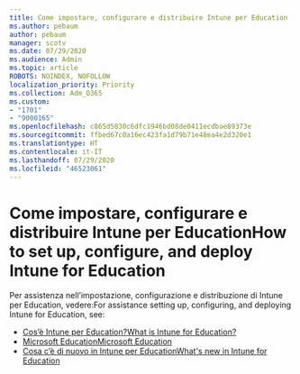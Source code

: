 ```yaml
---
title: Come impostare, configurare e distribuire Intune per Education
ms.author: pebaum
author: pebaum
manager: scotv
ms.date: 07/29/2020
ms.audience: Admin
ms.topic: article
ROBOTS: NOINDEX, NOFOLLOW
localization_priority: Priority
ms.collection: Adm_O365
ms.custom:
- "1701"
- "9000165"
ms.openlocfilehash: c865d5830c6dfc1946bd08de0411ecdbae89373e
ms.sourcegitcommit: ffbed67c0a16ec423fa1d79b71e48ea4e2d320e1
ms.translationtype: HT
ms.contentlocale: it-IT
ms.lasthandoff: 07/29/2020
ms.locfileid: "46523061"
---
```

# <a name="how-to-set-up-configure-and-deploy-intune-for-education"></a><span data-ttu-id="d286e-102">Come impostare, configurare e distribuire Intune per Education</span><span class="sxs-lookup"><span data-stu-id="d286e-102">How to set up, configure, and deploy Intune for Education</span></span>

<span data-ttu-id="d286e-103">Per assistenza nell’impostazione, configurazione e distribuzione di Intune per Education, vedere:</span><span class="sxs-lookup"><span data-stu-id="d286e-103">For assistance setting up, configuring, and deploying Intune for Education, see:</span></span>

- [<span data-ttu-id="d286e-104">Cos’è Intune per Education?</span><span class="sxs-lookup"><span data-stu-id="d286e-104">What is Intune for Education?</span></span>](https://docs.microsoft.com/intune-education/what-is-intune-for-education)
- [<span data-ttu-id="d286e-105">Microsoft Education</span><span class="sxs-lookup"><span data-stu-id="d286e-105">Microsoft Education</span></span>](https://www.microsoft.com/education/intune/default.aspx)
- [<span data-ttu-id="d286e-106">Cosa c’è di nuovo in Intune per Education</span><span class="sxs-lookup"><span data-stu-id="d286e-106">What's new in Intune for Education</span></span>](https://docs.microsoft.com/intune-education/whats-new-in-edu)